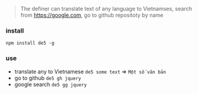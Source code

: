 >The definer can translate text of any language to Vietnamses, search from https://google.com, go to github repositoty by name

### install
`npm install de5 -g`
### use
- translate any to Vietnamese
    `de5 some text` => `Một số văn bản`
- go to github `de5 gh jquery`
- google search `de5 gg jquery`